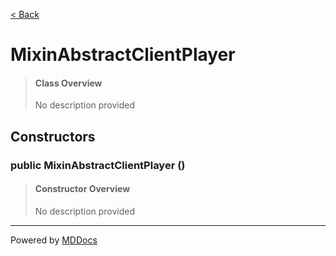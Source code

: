 [< Back](..)
# MixinAbstractClientPlayer #
>#### Class Overview ####
>No description provided
## Constructors ##
### public MixinAbstractClientPlayer () ###
>#### Constructor Overview ####
>No description provided
>

---
Powered by [MDDocs](https://github.com/VRCube/MDDocs)